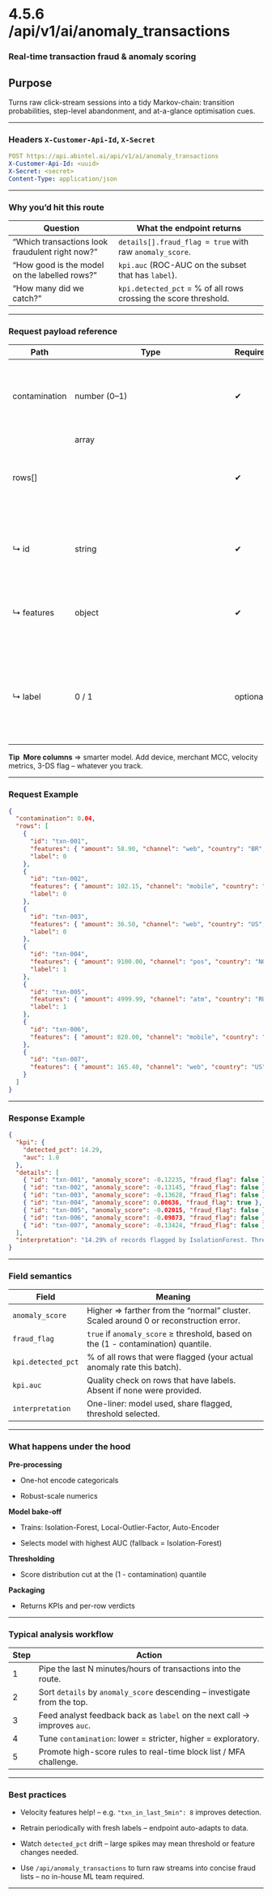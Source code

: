 # 4.5.6 /api/v1/ai/anomaly_transactions

### Real-time transaction fraud & anomaly scoring

## Purpose 
Turns raw click-stream sessions into a tidy Markov-chain: transition probabilities, step-level abandonment, and at-a-glance optimisation cues.

---

### Headers `X-Customer-Api-Id`, `X-Secret`

```yaml
POST https://api.abintel.ai/api/v1/ai/anomaly_transactions
X-Customer-Api-Id: <uuid>
X-Secret: <secret>
Content-Type: application/json
```

---

### Why you’d hit this route

| **Question**                                    | **What the endpoint returns**                                    |
| ----------------------------------------------- | ---------------------------------------------------------------- |
| “Which transactions look fraudulent right now?” | `details[].fraud_flag = true` with raw `anomaly_score`.          |
| “How good is the model on the labelled rows?”   | `kpi.auc` (ROC-AUC on the subset that has `label`).              |
| “How many did we catch?”                        | `kpi.detected_pct` = % of all rows crossing the score threshold. |

---

### Request payload reference

| **Path**      | **Type**      | **Required** | **Notes**                                                                                  |
| ------------- | ------------- | ------------ | ------------------------------------------------------------------------------------------ |
| contamination | number (0–1)  | ✔︎           | Your guess of anomaly share. Used only to set the decision threshold.                      |
| rows[]        | array<object> | ✔︎           | One object = one transaction.                                                              |
| ↳ id          | string        | ✔︎           | Unique transaction ID for trace-back.                                                      |
| ↳ features    | object        | ✔︎           | Any helpful fields – numeric or categorical (auto one-hot encoded).                        |
| ↳ label       | 0 / 1         | optional     | 1 = confirmed fraud, 0 = confirmed legit. If absent or null, row is treated as unlabelled. |

**Tip More columns** ⇒ smarter model. Add device, merchant MCC, velocity metrics, 3-DS flag – whatever you track.

---

### Request Example

```json
{
  "contamination": 0.04,
  "rows": [
    {
      "id": "txn-001",
      "features": { "amount": 58.90, "channel": "web", "country": "BR", "hour": 17 },
      "label": 0
    },
    {
      "id": "txn-002",
      "features": { "amount": 102.15, "channel": "mobile", "country": "BR", "hour": 13 },
      "label": 0
    },
    {
      "id": "txn-003",
      "features": { "amount": 36.50, "channel": "web", "country": "US", "hour": 10 },
      "label": 0
    },
    {
      "id": "txn-004",
      "features": { "amount": 9100.00, "channel": "pos", "country": "NG", "hour": 2 },
      "label": 1
    },
    {
      "id": "txn-005",
      "features": { "amount": 4999.99, "channel": "atm", "country": "RU", "hour": 1 },
      "label": 1
    },
    {
      "id": "txn-006",
      "features": { "amount": 820.00, "channel": "mobile", "country": "BR", "hour": 23 }
    },
    {
      "id": "txn-007",
      "features": { "amount": 165.40, "channel": "web", "country": "US", "hour": 9 }
    }
  ]
}
```

---

### Response Example

```json
{
  "kpi": {
    "detected_pct": 14.29,
    "auc": 1.0
  },
  "details": [
    { "id": "txn-001", "anomaly_score": -0.12235, "fraud_flag": false },
    { "id": "txn-002", "anomaly_score": -0.13145, "fraud_flag": false },
    { "id": "txn-003", "anomaly_score": -0.13628, "fraud_flag": false },
    { "id": "txn-004", "anomaly_score": 0.00636, "fraud_flag": true },
    { "id": "txn-005", "anomaly_score": -0.02015, "fraud_flag": false },
    { "id": "txn-006", "anomaly_score": -0.09873, "fraud_flag": false },
    { "id": "txn-007", "anomaly_score": -0.13424, "fraud_flag": false }
  ],
  "interpretation": "14.29% of records flagged by IsolationForest. Threshold=-0.0000 (quantile 0.96)."
}
```

---

### Field semantics

| **Field**          | **Meaning**                                                                          |
| ------------------ | ------------------------------------------------------------------------------------ |
| `anomaly_score`    | Higher ⇒ farther from the “normal” cluster. Scaled around 0 or reconstruction error.|
| `fraud_flag`       | `true` if `anomaly_score` ≥ threshold, based on the (1 - contamination) quantile.    |
| `kpi.detected_pct` | % of all rows that were flagged (your actual anomaly rate this batch).               |
| `kpi.auc`          | Quality check on rows that have labels. Absent if none were provided.                |
| `interpretation`   | One-liner: model used, share flagged, threshold selected.                            |

---

### What happens under the hood

**Pre-processing**

* One-hot encode categoricals

* Robust-scale numerics

**Model bake-off**

* Trains: Isolation-Forest, Local-Outlier-Factor, Auto-Encoder

* Selects model with highest AUC (fallback = Isolation-Forest)

**Thresholding**

* Score distribution cut at the (1 - contamination) quantile

**Packaging**

* Returns KPIs and per-row verdicts

---

### Typical analysis workflow

| **Step** | **Action**                                                               |
| -------- | ------------------------------------------------------------------------ |
| 1        | Pipe the last N minutes/hours of transactions into the route.            |
| 2        | Sort `details` by `anomaly_score` descending – investigate from the top. |
| 3        | Feed analyst feedback back as `label` on the next call → improves `auc`. |
| 4        | Tune `contamination`: lower = stricter, higher = exploratory.            |
| 5        | Promote high-score rules to real-time block list / MFA challenge.        |

---

### Best practices

* Velocity features help! – e.g. `"txn_in_last_5min": 8` improves detection.

* Retrain periodically with fresh labels – endpoint auto-adapts to data.

* Watch `detected_pct` drift – large spikes may mean threshold or feature changes needed.

* Use `/api/anomaly_transactions` to turn raw streams into concise fraud lists – no in-house ML team required.

---


